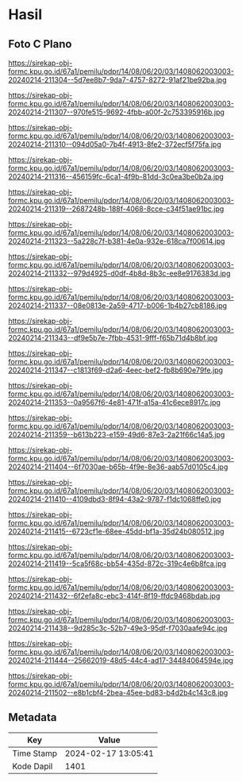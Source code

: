 # Hasil

## Foto C Plano

https://sirekap-obj-formc.kpu.go.id/67a1/pemilu/pdpr/14/08/06/20/03/1408062003003-20240214-211304--5d7ee8b7-9da7-4757-8272-91af21be92ba.jpg

https://sirekap-obj-formc.kpu.go.id/67a1/pemilu/pdpr/14/08/06/20/03/1408062003003-20240214-211307--970fe515-9692-4fbb-a00f-2c753395916b.jpg

https://sirekap-obj-formc.kpu.go.id/67a1/pemilu/pdpr/14/08/06/20/03/1408062003003-20240214-211310--094d05a0-7b4f-4913-8fe2-372ecf5f75fa.jpg

https://sirekap-obj-formc.kpu.go.id/67a1/pemilu/pdpr/14/08/06/20/03/1408062003003-20240214-211316--456159fc-6ca1-4f9b-81dd-3c0ea3be0b2a.jpg

https://sirekap-obj-formc.kpu.go.id/67a1/pemilu/pdpr/14/08/06/20/03/1408062003003-20240214-211319--2687248b-188f-4068-8cce-c34f51ae91bc.jpg

https://sirekap-obj-formc.kpu.go.id/67a1/pemilu/pdpr/14/08/06/20/03/1408062003003-20240214-211323--5a228c7f-b381-4e0a-932e-618ca7f00614.jpg

https://sirekap-obj-formc.kpu.go.id/67a1/pemilu/pdpr/14/08/06/20/03/1408062003003-20240214-211332--979d4925-d0df-4b8d-8b3c-ee8e9176383d.jpg

https://sirekap-obj-formc.kpu.go.id/67a1/pemilu/pdpr/14/08/06/20/03/1408062003003-20240214-211337--08e0813e-2a59-4717-b006-1b4b27cb8186.jpg

https://sirekap-obj-formc.kpu.go.id/67a1/pemilu/pdpr/14/08/06/20/03/1408062003003-20240214-211343--df9e5b7e-7fbb-4531-9fff-f65b71d4b8bf.jpg

https://sirekap-obj-formc.kpu.go.id/67a1/pemilu/pdpr/14/08/06/20/03/1408062003003-20240214-211347--c1813f69-d2a6-4eec-bef2-fb8b690e79fe.jpg

https://sirekap-obj-formc.kpu.go.id/67a1/pemilu/pdpr/14/08/06/20/03/1408062003003-20240214-211353--0a9567f6-4e81-471f-a15a-41c6ece8917c.jpg

https://sirekap-obj-formc.kpu.go.id/67a1/pemilu/pdpr/14/08/06/20/03/1408062003003-20240214-211359--b613b223-e159-49d6-87e3-2a21f66c14a5.jpg

https://sirekap-obj-formc.kpu.go.id/67a1/pemilu/pdpr/14/08/06/20/03/1408062003003-20240214-211404--6f7030ae-b65b-4f9e-8e36-aab57d0105c4.jpg

https://sirekap-obj-formc.kpu.go.id/67a1/pemilu/pdpr/14/08/06/20/03/1408062003003-20240214-211410--4109dbd3-8f94-43a2-9787-f1dc1068ffe0.jpg

https://sirekap-obj-formc.kpu.go.id/67a1/pemilu/pdpr/14/08/06/20/03/1408062003003-20240214-211415--6723cf1e-68ee-45dd-bf1a-35d24b080512.jpg

https://sirekap-obj-formc.kpu.go.id/67a1/pemilu/pdpr/14/08/06/20/03/1408062003003-20240214-211419--5ca5f68c-bb54-435d-872c-319c4e6b8fca.jpg

https://sirekap-obj-formc.kpu.go.id/67a1/pemilu/pdpr/14/08/06/20/03/1408062003003-20240214-211432--6f2efa8c-ebc3-414f-8f19-ffdc9468bdab.jpg

https://sirekap-obj-formc.kpu.go.id/67a1/pemilu/pdpr/14/08/06/20/03/1408062003003-20240214-211438--9d285c3c-52b7-49e3-95df-f7030aafe94c.jpg

https://sirekap-obj-formc.kpu.go.id/67a1/pemilu/pdpr/14/08/06/20/03/1408062003003-20240214-211444--25662019-48d5-44c4-ad17-34484064594e.jpg

https://sirekap-obj-formc.kpu.go.id/67a1/pemilu/pdpr/14/08/06/20/03/1408062003003-20240214-211502--e8b1cbf4-2bea-45ee-bd83-b4d2b4c143c8.jpg


## Metadata

| Key        | Value               |
| ---------- | ------------------- |
| Time Stamp | 2024-02-17 13:05:41 |
| Kode Dapil | 1401                |



